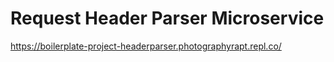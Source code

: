 # Request Header Parser Microservice

https://boilerplate-project-headerparser.photographyrapt.repl.co/
